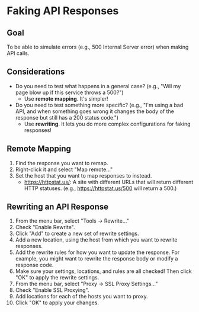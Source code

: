 # Faking API Responses

## Goal
To be able to simulate errors (e.g., 500 Internal Server error) when making API calls.

## Considerations

* Do you need to test what happens in a general case? (e.g., "Will my page blow up if this service throws a 500?")
    * Use **remote mapping**. It's simpler!
* Do you need to test something more specific? (e.g., "I'm using a bad API, and when something goes wrong it changes the body of the response but still has a 200 status code.")
    * Use **rewriting**. It lets you do more complex configurations for faking responses!

## Remote Mapping

1. Find the response you want to remap.
1. Right-click it and select "Map remote..."
1. Set the host that you want to map responses to instead.
    * https://httpstat.us/: A site with different URLs that will return different HTTP statuses. (e.g., https://httpstat.us/500 will return a 500.)

## Rewriting an API Response

1. From the menu bar, select "Tools -> Rewrite..."
1. Check "Enable Rewrite".
1. Click "Add" to create a new set of rewrite settings.
1. Add a new location, using the host from which you want to rewrite responses.
1. Add the rewrite rules for how you want to update the response. For example, you might want to rewrite the response body or modify a response code.
1. Make sure your settings, locations, and rules are all checked! Then click "OK" to apply the rewrite settings.
1. From the menu bar, select "Proxy -> SSL Proxy Settings..."
1. Check "Enable SSL Proxying".
1. Add locations for each of the hosts you want to proxy.
1. Click "OK" to apply your changes.